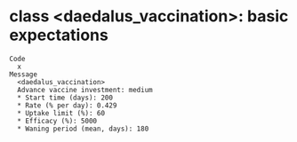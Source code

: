 # class <daedalus_vaccination>: basic expectations

    Code
      x
    Message
      <daedalus_vaccination>
      Advance vaccine investment: medium
      * Start time (days): 200
      * Rate (% per day): 0.429
      * Uptake limit (%): 60
      * Efficacy (%): 5000
      * Waning period (mean, days): 180


